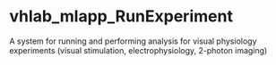 # vhlab_mlapp_RunExperiment
A system for running and performing analysis for visual physiology experiments (visual stimulation, electrophysiology, 2-photon imaging)
